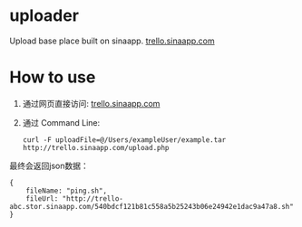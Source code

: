 uploader
========

Upload base place built on sinaapp. [trello.sinaapp.com](http://trello.sinaapp.com)


How to use
===

1.	通过网页直接访问:  [trello.sinaapp.com](http://trello.sinaapp.com)

2.	通过 Command Line:

		curl -F uploadFile=@/Users/exampleUser/example.tar http://trello.sinaapp.com/upload.php
		
		
最终会返回json数据：

	{
		fileName: "ping.sh",
		fileUrl: "http://trello-abc.stor.sinaapp.com/540bdcf121b81c558a5b25243b06e24942e1dac9a47a8.sh"
	}